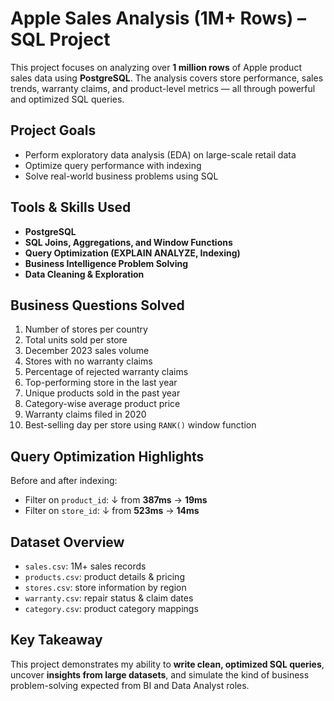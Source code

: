 # Apple Sales Analysis (1M+ Rows) – SQL Project

This project focuses on analyzing over **1 million rows** of Apple product sales data using **PostgreSQL**. The analysis covers store performance, sales trends, warranty claims, and product-level metrics — all through powerful and optimized SQL queries.

## Project Goals

- Perform exploratory data analysis (EDA) on large-scale retail data
- Optimize query performance with indexing
- Solve real-world business problems using SQL

## Tools & Skills Used

- **PostgreSQL**
- **SQL Joins, Aggregations, and Window Functions**
- **Query Optimization (EXPLAIN ANALYZE, Indexing)**
- **Business Intelligence Problem Solving**
- **Data Cleaning & Exploration**

## Business Questions Solved

1. Number of stores per country
2. Total units sold per store
3. December 2023 sales volume
4. Stores with no warranty claims
5. Percentage of rejected warranty claims
6. Top-performing store in the last year
7. Unique products sold in the past year
8. Category-wise average product price
9. Warranty claims filed in 2020
10. Best-selling day per store using `RANK()` window function

## Query Optimization Highlights

Before and after indexing:
- Filter on `product_id`: ↓ from **387ms** → **19ms**
- Filter on `store_id`: ↓ from **523ms** → **14ms**

## Dataset Overview

- `sales.csv`: 1M+ sales records
- `products.csv`: product details & pricing
- `stores.csv`: store information by region
- `warranty.csv`: repair status & claim dates
- `category.csv`: product category mappings

## Key Takeaway

This project demonstrates my ability to **write clean, optimized SQL queries**, uncover **insights from large datasets**, and simulate the kind of business problem-solving expected from BI and Data Analyst roles.

